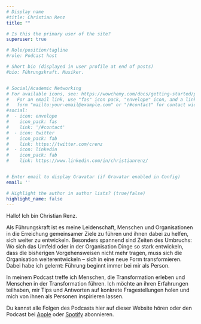 ```yaml
---
# Display name
#title: Christian Renz
title: ""

# Is this the primary user of the site?
superuser: true

# Role/position/tagline
#role: Podcast host

# Short bio (displayed in user profile at end of posts)
#bio: Führungskraft. Musiker.


# Social/Academic Networking
# For available icons, see: https://wowchemy.com/docs/getting-started/page-builder/#icons
#   For an email link, use "fas" icon pack, "envelope" icon, and a link in the
#   form "mailto:your-email@example.com" or "/#contact" for contact widget.
#social:
#  - icon: envelope
#    icon_pack: fas
#    link: '/#contact'
#  - icon: twitter
#    icon_pack: fab
#    link: https://twitter.com/crenz
#  - icon: linkedin
#    icon_pack: fab
#    link: https://www.linkedin.com/in/christianrenz/


# Enter email to display Gravatar (if Gravatar enabled in Config)
email: ''

# Highlight the author in author lists? (true/false)
highlight_name: false
---
```


Hallo! Ich bin Christian Renz.

Als Führungskraft ist es meine Leidenschaft, Menschen und Organisationen in die Erreichung gemeinsamer Ziele zu führen und ihnen dabei zu helfen, sich weiter zu entwickeln. Besonders spannend sind Zeiten des Umbruchs: Wo sich das Umfeld oder in der Organisation Dinge so stark entwickeln, dass die bisherigen Vorgehensweisen nicht mehr tragen, muss sich die Organisation weiterentwickeln – sich in eine neue Form transformieren. Dabei habe ich gelernt: Führung beginnt immer bei mir als Person.

In meinem Podcast treffe ich Menschen, die Transformation erleben und Menschen in der Transformation führen. Ich möchte an ihren Erfahrungen teilhaben, mir Tips und Antworten auf konkrete Fragestellungen holen und mich von ihnen als Personen inspirieren lassen.

Du kannst alle Folgen des Podcasts hier auf dieser Website hören oder den Podcast bei [Apple]() oder [Spotify]() abonnieren.
